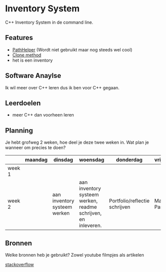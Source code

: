 # Inventory System

C++ Inventory System in de command line.

## Features

- [PathHelper](https://github.com/stepperman/inventorysystem/blob/master/Helpers/PathHelper.h) (Wordt niet gebruikt maar nog steeds wel cool) 
- [Clone method](https://github.com/stepperman/inventorysystem/blob/master/Models/Item.h#L13) 
- het is een inventory

## Software Anaylse 

Ik wil meer over C++ leren dus ik ben voor C++ gegaan.

## Leerdoelen 
- meer C++ dan voorheen leren

## Planning 
Je hebt grofweg 2 weken, hoe deel je deze twee weken in. Wat plan je wanneer om precies te doen?

| | maandag | dinsdag | woensdag | donderdag | vrijdag |
| --- | --- | --- | --- | --- | --- |
|week 1 | 
|week 2 | | aan inventory systeem werken | aan inventory systeem werken, readme schrijven, en inleveren. | Portfolio/reflectie schrijven | Mario Party

## Bronnen
Welke bronnen heb je gebruikt? Zowel youtube filmpjes als artikelen

[stackoverflow](https://stackoverflow.com)